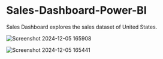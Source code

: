 # Sales-Dashboard-Power-BI
Sales Dashboard explores the sales dataset of United States.



![Screenshot 2024-12-05 165908](https://github.com/user-attachments/assets/5f928279-69cb-4405-8c1e-43f164bb1a69)

![Screenshot 2024-12-05 165441](https://github.com/user-attachments/assets/903d4d3f-a717-445e-b79a-ad89e71ace68) 
